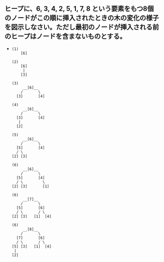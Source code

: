 ## ヒープに、6, 3, 4, 2, 5, 1, 7, 8 という要素をもつ8個のノードがこの順に挿入されたときの木の変化の様子を図示しなさい。ただし最初のノードが挿入される前のヒープはノードを含まないものとする。
-
  ```
  (1)
      [6]

  (2)
      [6]
       |
      [3]

  (3)
       __[6]__
      /       \
    [3]       [4]

  (4)
       __[6]__
      /       \
    [3]       [4]
     |
    [2]

  (5)
       __[6]__
      /       \
    [5]       [4]
    / \
  [2] [3]

  (6)
       __[6]__
      /       \
    [5]       [4]
    / \         \
  [2] [3]       [1]

  (6)
       __[7]__
      /       \
    [5]       [6]
    / \       / \
  [2] [3]   [1]  [4]

  (6)
       __[8]__
      /       \
    [7]       [6]
    / \       / \
  [5] [3]   [1]  [4]
   |
  [2]
  ```
